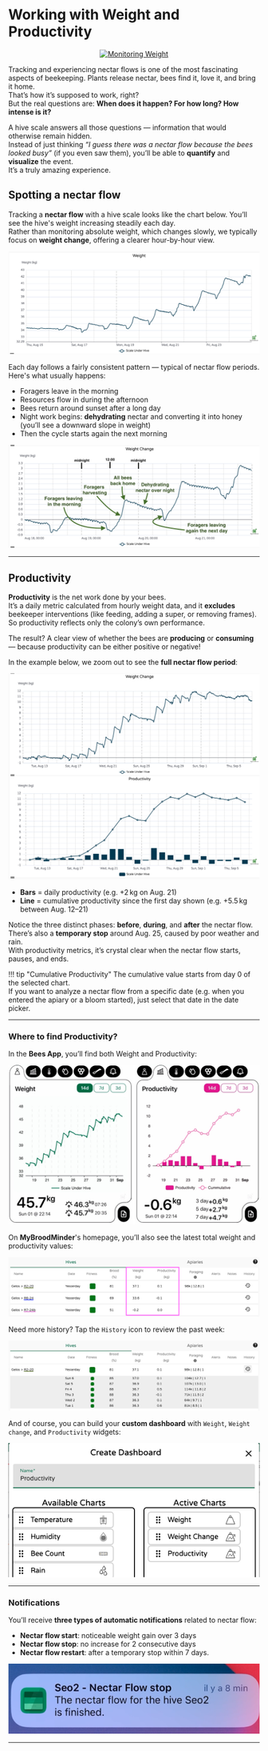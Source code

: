 # Working with Weight and Productivity

<div align="center" >
<a href="https://www.youtube.com/watch?v=ZUkm1N2izJ0" target="_blank">
  <img src="/assets/50_mybroodminder_v5.assets/productivity/Monitoring_Weight.png#largeImg" alt="Monitoring Weight">
</a>
</div>


Tracking and experiencing nectar flows is one of the most fascinating aspects of beekeeping. Plants release nectar, bees find it, love it, and bring it home.  
That’s how it’s supposed to work, right?  
But the real questions are: **When does it happen? For how long? How intense is it?**

A hive scale answers all those questions — information that would otherwise remain hidden.  
Instead of just thinking *“I guess there was a nectar flow because the bees looked busy”* (if you even saw them), you’ll be able to **quantify** and **visualize** the event.  
It’s a truly amazing experience.



## Spotting a nectar flow

Tracking a **nectar flow** with a hive scale looks like the chart below. You’ll see the hive's weight increasing steadily each day.  
Rather than monitoring absolute weight, which changes slowly, we typically focus on **weight change**, offering a clearer hour-by-hour view.

![weight](../assets/50_mybroodminder_v5.assets/productivity/weight.png)

Each day follows a fairly consistent pattern — typical of nectar flow periods. Here's what usually happens:

- Foragers leave in the morning  
- Resources flow in during the afternoon  
- Bees return around sunset after a long day  
- Night work begins: **dehydrating** nectar and converting it into honey (you’ll see a downward slope in weight)  
- Then the cycle starts again the next morning

![weight](../assets/50_mybroodminder_v5.assets/productivity/nectarharvest.png)

---

## Productivity

**Productivity** is the net work done by your bees.  
It’s a daily metric calculated from hourly weight data, and it **excludes** beekeeper interventions (like feeding, adding a super, or removing frames).  
So productivity reflects only the colony’s own performance.

The result? A clear view of whether the bees are **producing** or **consuming** — because productivity can be either positive or negative!

In the example below, we zoom out to see the **full nectar flow period**:

![weight](../assets/50_mybroodminder_v5.assets/productivity/productivity.png)

- **Bars** = daily productivity (e.g. +2 kg on Aug. 21)  
- **Line** = cumulative productivity since the first day shown (e.g. +5.5 kg between Aug. 12–21)

Notice the three distinct phases: **before**, **during**, and **after** the nectar flow.  
There’s also a **temporary stop** around Aug. 25, caused by poor weather and rain.  
With productivity metrics, it’s crystal clear when the nectar flow starts, pauses, and ends.

!!! tip "Cumulative Productivity"
    The cumulative value starts from day 0 of the selected chart.  
    If you want to analyze a nectar flow from a specific date (e.g. when you entered the apiary or a bloom started), just select that date in the date picker.

---

### Where to find Productivity?

In the **Bees App**, you’ll find both Weight and Productivity:

![weight](../assets/50_mybroodminder_v5.assets/productivity/bapp_weight_prod.jpg)

On **MyBroodMinder**'s homepage, you’ll also see the latest total weight and productivity values:

![weight](../assets/50_mybroodminder_v5.assets/productivity/mbm_home.png)

Need more history? Tap the `History` icon to review the past week:

![weight](../assets/50_mybroodminder_v5.assets/productivity/mbm_history.png)

And of course, you can build your **custom dashboard** with `Weight`, `Weight change`, and `Productivity` widgets:

![weight](../assets/50_mybroodminder_v5.assets/productivity/custom_dash.png#largeImg)

---

### Notifications

You’ll receive **three types of automatic notifications** related to nectar flow:

- **Nectar flow start**: noticeable weight gain over 3 days  
- **Nectar flow stop**: no increase for 2 consecutive days  
- **Nectar flow restart**: after a temporary stop within 7 days.

![weight](../assets/50_mybroodminder_v5.assets/productivity/notif_nfStop.png#largeImg)

---


